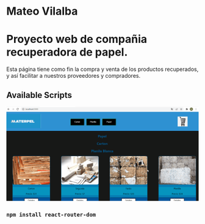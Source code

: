 # Mateo Vilalba 
# Proyecto web de compañia recuperadora de papel.
Esta página tiene como fin la compra y venta de los productos recuperados, y así facilitar a nuestros proveedores y compradores.

## Available Scripts

![image](https://github.com/villalbamateo11/coder-house/blob/main/react/materpel-npx/src/imagenes/materpel.gif)

### `npm install react-router-dom`
